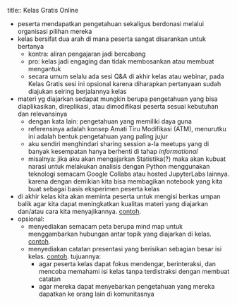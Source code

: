 title:: Kelas Gratis Online

- peserta mendapatkan pengetahuan sekaligus berdonasi melalui organisasi pilihan mereka
- kelas bersifat dua arah di mana peserta sangat disarankan untuk bertanya
	- kontra: aliran pengajaran jadi bercabang
	- pro: kelas jadi engaging dan tidak membosankan atau membuat mengantuk
	- secara umum selalu ada sesi Q&A di akhir kelas atau webinar, pada Kelas Gratis sesi ini opsional karena diharapkan pertanyaan sudah diajukan seiring berjalannya kelas
- materi yg diajarkan sedapat mungkin berupa pengetahuan yang bisa diaplikasikan, direplikasi, atau dimodifikasi peserta sesuai kebutuhan dan relevansinya
	- dengan kata lain: pengetahuan yang memiliki daya guna
	- referensinya adalah konsep Amati Tiru Modifikasi (ATM), menurutku ini adalah bentuk pengetahuan yang paling jujur
	- aku sendiri menghindari sharing session a-la meetups yang di banyak kesempatan hanya berhenti di tahap _informational_
	- misalnya: jika aku akan mengajarkan Statistika(?) maka akan kubuat narasi untuk melakukan analisis dengan Python menggunakan teknologi semacam Google Collabs atau hosted JupyterLabs lainnya. karena dengan demikian kita bisa membagikan notebook yang kita buat sebagai basis eksperimen peserta kelas
- di akhir kelas kita akan meminta peserta untuk mengisi berkas umpan balik agar kita dapat meningkatkan kualitas materi yang diajarkan dan/atau cara kita menyajikannya. [contoh](https://forms.gle/p5WqLRd27xPo8SMd6).
- opsional:
	- menyediakan semacam peta berupa mind map untuk menggambarkan hubungan antar topik yang diajarkan di kelas. [contoh](https://miro.com/app/board/uXjVONu_M78=/?invite_link_id=627643512975).
	- menyediakan catatan presentasi yang berisikan sebagian besar isi kelas. [contoh](https://github.com/aldoreno/knowledge-management/blob/main/pages/Knowledge%20Management%20How%20to%20Stay%20Relevant.md). tujuannya:
		- agar peserta kelas dapat fokus mendengar, berinteraksi, dan mencoba memahami isi kelas tanpa terdistraksi dengan membuat catatan
		- agar mereka dapat menyebarkan pengetahuan yang mereka dapatkan ke orang lain di komunitasnya